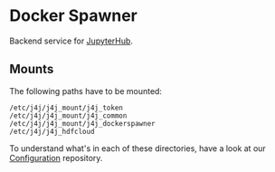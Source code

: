 # Docker Spawner

Backend service for [JupyterHub](https://github.com/jupyter-jsc/Hub-Image).

## Mounts

The following paths have to be mounted:

```
/etc/j4j/j4j_mount/j4j_token
/etc/j4j/j4j_mount/j4j_common
/etc/j4j/j4j_mount/j4j_dockerspawner
/etc/j4j/j4j_hdfcloud
```

To understand what's in each of these directories, have a look at our [Configuration](https://github.com/jupyter-jsc/Configuration) repository.
